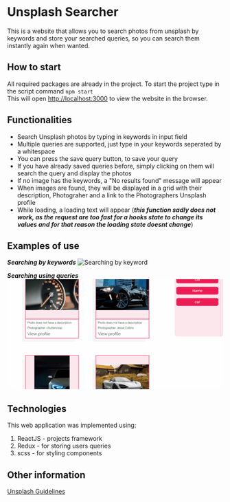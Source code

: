 # Unsplash Searcher

This is a website that allows you to search photos from unsplash by keywords and store your searched queries, so you can search them instantly again when wanted.


## How to start

All required packages are already in the project. To start the project type in the script command `npm start` <br />
This will open [http://localhost:3000](http://localhost:3000) to view the website in the browser.


## Functionalities
 
* Search Unsplash photos by typing in keywords in input field 
* Multiple queries are supported, just type in your keywords seperated by a whitespace 
* You can press the save query button, to save your query
* If you have already saved queries before, simply clicking on them will search the query and display the photos
* If no image has the keywords, a "No results found" message will appear <br />
* When images are found, they will be displayed in a grid with their description, Photograher and a link to the Photographers Unsplash profile
* While loading, a loading text will appear (***this function sadly does not work, as the request are too fast for a hooks state to change its values and for that reason the loading state doesnt change***)<br />


## Examples of use

***Searching by keywords***
![Searching by keyword](./images/searching.gif)

***Searching using queries***
![Using queries](./images/usingQueries.gif)

## Technologies

This web application was implemented using:
1. ReactJS - projects framework
2. Redux - for storing users queries
3. scss - for styling components


## Other information

[Unsplash Guidelines](https://help.unsplash.com/en/articles/2511245-unsplash-api-guidelines)
